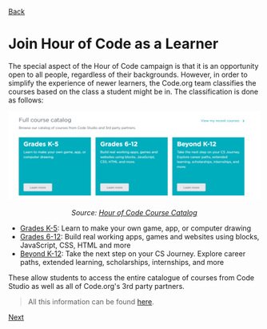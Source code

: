 [Back](/hourofcode-docs/introduction.md)

# Join Hour of Code as a Learner

The special aspect of the Hour of Code campaign is that it is an opportunity open to all people, regardless of their backgrounds. However, in order to simplify the experience of newer learners, the Code.org team classifies the courses based on the class a student might be in. The classification is done as follows:

![Course Catalog](https://github.com/BethanyJep/Makeocode-images/blob/main/course%20catalog.png?raw=true)
<p align="center"><em>Source: <a href="https://studio.code.org/courses">Hour of Code Course Catalog</a></em></p>

* [Grades K-5](https://code.org/student/elementary): Learn to make your own game, app, or computer drawing
* [Grades 6-12](https://code.org/student/middle-high): Build real working apps, games and websites using blocks, JavaScript, CSS, HTML and more
* [Beyond K-12](https://code.org/beyond): Take the next step on your CS Journey. Explore career paths, extended learning, scholarships, internships, and more

These allow students to access the entire catalogue of courses from Code Studio as well as all of Code.org's 3rd party partners.

> All this information can be found [here](https://studio.code.org/courses).

[Next](/hourofcode-docs/Getting%20Started%20with%20Hour%20of%20Code/parent-teacher%20guide%20intro.md)